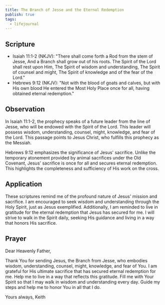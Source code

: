 ```yaml
---
title: The Branch of Jesse and the Eternal Redemption
publish: true
tags:
  - lifejournal
---
```

## Scripture

- Isaiah 11:1-2 (NKJV): "There shall come forth a Rod from the stem of Jesse, And a Branch shall grow out of his roots. The Spirit of the Lord shall rest upon Him, The Spirit of wisdom and understanding, The Spirit of counsel and might, The Spirit of knowledge and of the fear of the Lord."
- Hebrews 9:12 (NKJV): "Not with the blood of goats and calves, but with His own blood He entered the Most Holy Place once for all, having obtained eternal redemption."

## Observation

In Isaiah 11:1-2, the prophecy speaks of a future leader from the line of Jesse, who will be endowed with the Spirit of the Lord. This leader will possess wisdom, understanding, counsel, might, knowledge, and fear of the Lord. This passage points to Jesus Christ, who fulfills this prophecy as the Messiah.

Hebrews 9:12 emphasizes the significance of Jesus' sacrifice. Unlike the temporary atonement provided by animal sacrifices under the Old Covenant, Jesus' sacrifice is once for all and secures eternal redemption. This highlights the completeness and sufficiency of His work on the cross.

## Application

These scriptures remind me of the profound nature of Jesus' mission and sacrifice. I am encouraged to seek wisdom and understanding through the Holy Spirit, just as Jesus exemplified. Additionally, I am reminded to live in gratitude for the eternal redemption that Jesus has secured for me. I will strive to walk in the Spirit daily, seeking His guidance and living in a way that honors His sacrifice.

## Prayer

Dear Heavenly Father,

Thank You for sending Jesus, the Branch from Jesse, who embodies wisdom, understanding, counsel, might, knowledge, and fear of You. I am grateful for His ultimate sacrifice that has secured eternal redemption for me. Help me to live in a way that reflects this gratitude. Fill me with Your Spirit so that I may walk in wisdom and understanding every day. Guide my steps and help me to honor You in all that I do.

Yours always,
Keith
